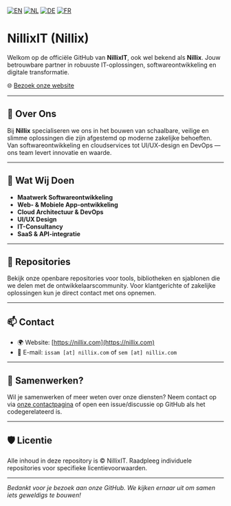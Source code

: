 [![EN](https://img.shields.io/badge/lang-EN-blue)](README.md)
[![NL](https://img.shields.io/badge/lang-NL-orange)](README.nl.md)
[![DE](https://img.shields.io/badge/lang-DE-yellow)](README.de.md)
[![FR](https://img.shields.io/badge/lang-FR-lightgrey)](README.fr.md)

# NillixIT (Nillix)

Welkom op de officiële GitHub van **NillixIT**, ook wel bekend als **Nillix**. Jouw betrouwbare partner in robuuste IT-oplossingen, softwareontwikkeling en digitale transformatie.

🌐 [Bezoek onze website](https://nillix.com)

---

## 🚀 Over Ons

Bij **Nillix** specialiseren we ons in het bouwen van schaalbare, veilige en slimme oplossingen die zijn afgestemd op moderne zakelijke behoeften. Van softwareontwikkeling en cloudservices tot UI/UX-design en DevOps — ons team levert innovatie en waarde.

---

## 💼 Wat Wij Doen

- **Maatwerk Softwareontwikkeling**
- **Web- & Mobiele App-ontwikkeling**
- **Cloud Architectuur & DevOps**
- **UI/UX Design**
- **IT-Consultancy**
- **SaaS & API-integratie**

---

## 📂 Repositories

Bekijk onze openbare repositories voor tools, bibliotheken en sjablonen die we delen met de ontwikkelaarscommunity. Voor klantgerichte of zakelijke oplossingen kun je direct contact met ons opnemen.

---

## 📫 Contact

- 🌍 Website: [https://nillix.com](https://nillix.com)
- 📧 E-mail: `issam [at] nillix.com` of `sem [at] nillix.com`

---

## 🤝 Samenwerken?

Wil je samenwerken of meer weten over onze diensten? Neem contact op via [onze contactpagina](https://nillix.com/contact) of open een issue/discussie op GitHub als het codegerelateerd is.

---

## 🛡️ Licentie

Alle inhoud in deze repository is © NillixIT. Raadpleeg individuele repositories voor specifieke licentievoorwaarden.

---

_Bedankt voor je bezoek aan onze GitHub. We kijken ernaar uit om samen iets geweldigs te bouwen!_
